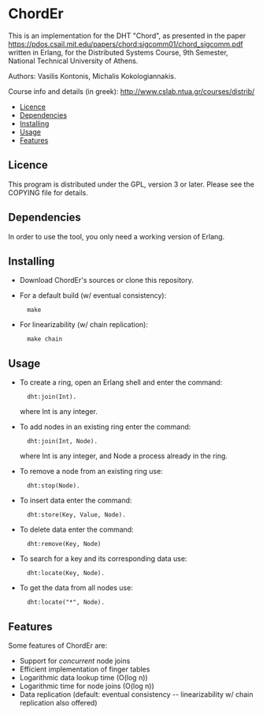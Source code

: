 ChordEr
=======

This is an implementation for the DHT "Chord", as presented in the paper https://pdos.csail.mit.edu/papers/chord:sigcomm01/chord_sigcomm.pdf written in Erlang, for the Distributed Systems Course,
9th Semester, National Technical University of Athens.


Authors: Vasilis Kontonis, Michalis Kokologiannakis.

Course info and details (in greek): http://www.cslab.ntua.gr/courses/distrib/

* [Licence](#licence)
* [Dependencies](#dependencies)
* [Installing](#installing)
* [Usage](#usage)
* [Features](#features)

Licence
-------

This program is distributed under the GPL, version 3 or later. Please see
the COPYING file for details.

Dependencies
------------

In order to use the tool, you only need a working version of Erlang.

Installing
----------

* Download ChordEr's sources or clone this repository.

* For a default build (w/ eventual consistency):

		make

* For linearizability (w/ chain replication):

		make chain

Usage
-----

* To create a ring, open an Erlang shell and enter the command:

		dht:join(Int).

	where Int is any integer.

* To add nodes in an existing ring enter the command:

		dht:join(Int, Node).

	where Int is any integer, and Node a process already in the ring.

* To remove a node from an existing ring use:

		dht:stop(Node).

* To insert data enter the command:

		dht:store(Key, Value, Node).

* To delete data enter the command:

		dht:remove(Key, Node)

* To search for a key and its corresponding data use:

		dht:locate(Key, Node).

* To get the data from all nodes use:

		dht:locate("*", Node).


Features
--------

Some features of ChordEr are:

* Support for *concurrent* node joins
* Efficient implementation of finger tables
* Logarithmic data lookup time (O(log n))
* Logarithmic time for node joins (O(log n))
* Data replication (default: eventual consistency -- linearizability w/ chain replication also offered)

